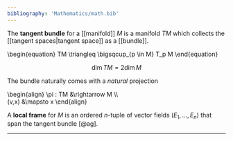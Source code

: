 ```yaml
---
bibliography: 'Mathematics/math.bib'
---
```


The **tangent bundle** for a [[manifold]] $M$ is a manifold $TM$ which collects the [[tangent spaces|tangent space]] as a [[bundle]].

\begin{equation}
TM \triangleq \bigsqcup_{p \in M} T_p M
\end{equation}

$$
\dim TM = 2 \dim M
$$

The bundle naturally comes with a _natural_ projection

\begin{align}
\pi : TM &\rightarrow M \\\\\
(v,x) &\mapsto x
\end{align}

A **local frame** for $M$ is an ordered $n$-tuple of vector fields $(E_1, \dots, E_n)$ that span the tangent bundle [@ag].

---